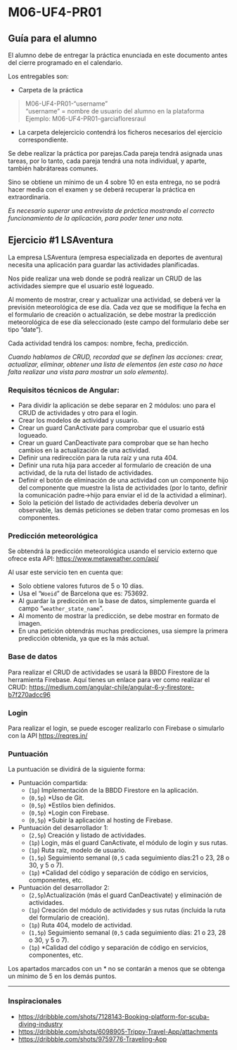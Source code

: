 # M06-UF4-PR01
## Guía para el alumno

El alumno debe de entregar la práctica enunciada en este documento antes del cierre programado en el calendario.

Los entregables son:

- Carpeta de la práctica
> M06-UF4-PR01-“username”<br/>
> “username” = nombre de usuario del alumno en la plataforma<br/>
> Ejemplo: M06-UF4-PR01-garciafloresraul<br/>

- La carpeta delejercicio contendrá los ficheros necesarios del ejercicio correspondiente.

Se debe realizar la práctica por parejas.Cada pareja tendrá asignada unas tareas, por lo tanto, cada pareja tendrá una nota individual, y aparte, también habrátareas comunes.

Sino se obtiene un mínimo de un 4 sobre 10 en esta entrega, no se podrá hacer media con el examen y se deberá recuperar la práctica en extraordinaria.

_Es necesario superar una entrevista de práctica mostrando el correcto funcionamiento de la aplicación, para poder tener una nota._

## Ejercicio #1 LSAventura

La empresa LSAventura (empresa especializada en deportes de aventura) necesita una aplicación para guardar las actividades planificadas.

Nos pide realizar una web donde se podrá realizar un CRUD de las actividades siempre que el usuario esté logueado.

Al momento de mostrar, crear y actualizar una actividad, se deberá ver la previsión meteorológica de ese día. Cada vez que se modifique la fecha en el formulario de creación o actualización, se debe mostrar la predicción meteorológica de ese día seleccionado (este campo del formulario debe ser tipo “date”).

Cada actividad tendrá los campos: nombre, fecha, predicción.

_Cuando hablamos de CRUD, recordad que se definen las acciones: crear, actualizar, eliminar, obtener una lista de elementos (en este caso no hace falta realizar una vista para mostrar un solo elemento)._

### Requisitos técnicos de Angular:
- Para dividir la aplicación se debe separar en 2 módulos: uno para el CRUD de actividades y otro para el login.
- Crear los modelos de actividad y usuario.
- Crear un guard CanActivate para comprobar que el usuario está logueado.
- Crear un guard CanDeactivate para comprobar que se han hecho cambios en la actualización de una actividad.
- Definir una redirección para la ruta raíz y una ruta 404.
- Definir una ruta hija para acceder al formulario de creación de una actividad, de la ruta del listado de actividades.
- Definir el botón de eliminación de una actividad con un componente hijo del componente que muestre la lista de actividades (por lo tanto, definir la comunicación padre->hijo para enviar el id de la actividad a eliminar).
- Solo la petición del listado de actividades debería devolver un observable, las demás peticiones se deben tratar como promesas en los componentes.

### Predicción meteorológica
Se obtendrá la predicción meteorológica usando el servicio externo que ofrece esta API: https://www.metaweather.com/api/

Al usar este servicio ten en cuenta que:

- Solo obtiene valores futuros de 5 o 10 días.
- Usa el “``Woeid``” de Barcelona que es: 753692.
- Al guardar la predicción en la base de datos, simplemente guarda el campo “``weather_state_name``”.
- Al momento de mostrar la predicción, se debe mostrar en formato de imagen.
- En una petición obtendrás muchas predicciones, usa siempre la primera predicción obtenida, ya que es la más actual.

### Base de datos
Para realizar el CRUD de actividades se usará la BBDD Firestore de la herramienta Firebase. Aquí tienes un enlace para ver como realizar el CRUD: https://medium.com/angular-chile/angular-6-y-firestore-b7f270adcc96

### Login
Para realizar el login, se puede escoger realizarlo con Firebase o simularlo con la API https://reqres.in/

### Puntuación
La puntuación se dividirá de la siguiente forma:

- Puntuación compartida:
  - (``1p``) Implementación de la BBDD Firestore en la aplicación.
  - (``0,5p``) \*Uso de Git.
  - (``0,5p``) \*Estilos bien definidos.
  - (``0,5p``) \*Login con Firebase.
  - (``0,5p``) \*Subir la aplicación al hosting de Firebase.
- Puntuación del desarrollador 1:
  - (``2,5p``) Creación y listado de actividades.
  - (``1p``) Login, más el guard CanActivate, el módulo de login y sus rutas.
  - (``1p``) Ruta raíz, modelo de usuario.
  - (``1,5p``) Seguimiento semanal (``0,5`` cada seguimiento días:21 o 23, 28 o 30, y 5 o 7).
  - (``1p``) \*Calidad del código y separación de código en servicios, componentes, etc.
- Puntuación del desarrollador 2:
  - (``2,5p``)Actualización (más el guard CanDeactivate) y eliminación de actividades.
  - (``1p``) Creación del módulo de actividades y sus rutas (incluida la ruta del formulario de creación).
  - (``1p``) Ruta 404, modelo de actividad.
  - (``1,5p``) Seguimiento semanal (``0,5`` cada seguimiento días: 21 o 23, 28 o 30, y 5 o 7).
  - (``1p``) \*Calidad del código y separación de código en servicios, componentes, etc.
  
Los apartados marcados con un \* no se contarán a menos que se obtenga un mínimo de 5 en los demás puntos.

---

### Inspiracionales
- https://dribbble.com/shots/7128143-Booking-platform-for-scuba-diving-industry
- https://dribbble.com/shots/6098905-Trippy-Travel-App/attachments
- https://dribbble.com/shots/9759776-Traveling-App
